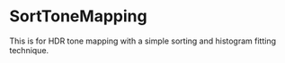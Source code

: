 # SortToneMapping

This is for HDR tone mapping with a simple sorting and histogram fitting technique.